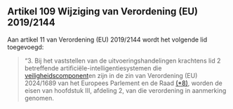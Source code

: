 ## Artikel 109 Wijziging van Verordening (EU) 2019/2144

Aan artikel 11 van Verordening (EU) 2019/2144 wordt het volgende lid toegevoegd:
> “3. Bij het vaststellen van de uitvoeringshandelingen krachtens lid 2 betreffende artificiële-intelligentiesystemen die [veiligheidscomponent](a3.md#^veiligheidscomponent)en zijn in de zin van Verordening (EU) 2024/1689 van het Europees Parlement en de Raad [(\*8)](#ntr*8-L_202401689NL.000101-E0065), worden de eisen van hoofdstuk III, afdeling 2, van die verordening in aanmerking genomen.